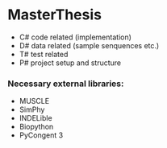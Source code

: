 # MasterThesis
- C# code related (implementation)
- D# data related (sample senquences etc.)
- T# test related
- P# project setup and structure

### Necessary external libraries:
- MUSCLE
- SimPhy
- INDELible
- Biopython
- PyCongent 3
